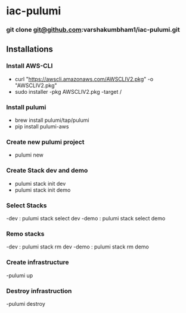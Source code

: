 # iac-pulumi

### git clone git@github.com:varshakumbham1/iac-pulumi.git

## Installations

### Install AWS-CLI
- curl "https://awscli.amazonaws.com/AWSCLIV2.pkg" -o "AWSCLIV2.pkg"
- sudo installer -pkg AWSCLIV2.pkg -target /

### Install pulumi
- brew install pulumi/tap/pulumi
- pip install pulumi-aws
  
### Create new pulumi project
- pulumi new

### Create Stack dev and demo
- pulumi stack init dev
- pulumi stack init demo
  
### Select Stacks
-dev : pulumi stack select dev
-demo : pulumi stack select demo

### Remo stacks
-dev : pulumi stack rm dev
-demo : pulumi stack rm demo

### Create infrastructure
-pulumi up

### Destroy infrastruction
-pulumi destroy